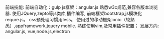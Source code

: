 
前端技能:
前端自动化：gulp
js框架：angular.js
熟悉w3c规范,兼容各版本浏览器.
使用JQuery,zepto等js类库,插件编写, 前端框架bootstrap,js模块化requre.js。
css预处理习惯用less。
使用过的移动框架ionic（较熟悉）,appframework,jquery mobile. 
熟练使用vim,及常用插件配置；
发展方向: angular.js, vue,node.js,electron